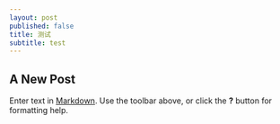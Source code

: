 ```yaml
---
layout: post
published: false
title: 测试
subtitle: test
---
```


## A New Post

Enter text in [Markdown](http://daringfireball.net/projects/markdown/). Use the toolbar above, or click the **?** button for formatting help.
